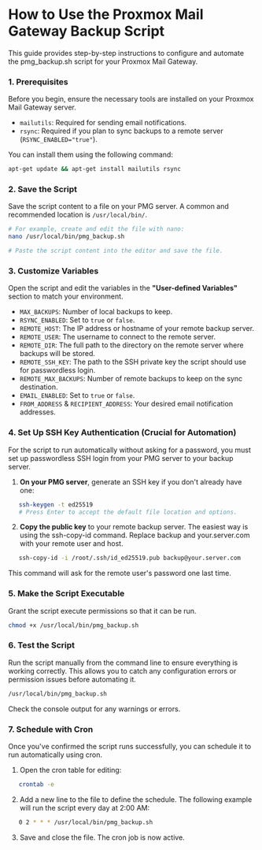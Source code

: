 # **How to Use the Proxmox Mail Gateway Backup Script**

This guide provides step-by-step instructions to configure and automate the pmg\_backup.sh script for your Proxmox Mail Gateway.

### **1\. Prerequisites**

Before you begin, ensure the necessary tools are installed on your Proxmox Mail Gateway server.

* `mailutils`: Required for sending email notifications.  
* `rsync`: Required if you plan to sync backups to a remote server (`RSYNC_ENABLED="true"`).

You can install them using the following command:
```bash
apt-get update && apt-get install mailutils rsync
```

### **2\. Save the Script**

Save the script content to a file on your PMG server. A common and recommended location is `/usr/local/bin/`.

```bash
# For example, create and edit the file with nano:  
nano /usr/local/bin/pmg_backup.sh

# Paste the script content into the editor and save the file.
```

### **3\. Customize Variables**

Open the script and edit the variables in the **"User-defined Variables"** section to match your environment.

* `MAX_BACKUPS`: Number of local backups to keep.  
* `RSYNC_ENABLED`: Set to `true` or `false`.  
* `REMOTE_HOST`: The IP address or hostname of your remote backup server.  
* `REMOTE_USER`: The username to connect to the remote server.  
* `REMOTE_DIR`: The full path to the directory on the remote server where backups will be stored.  
* `REMOTE_SSH_KEY`: The path to the SSH private key the script should use for passwordless login.  
* `REMOTE_MAX_BACKUPS`: Number of remote backups to keep on the sync destination.  
* `EMAIL_ENABLED`: Set to `true` or `false`.  
* `FROM_ADDRESS` & `RECIPIENT_ADDRESS`: Your desired email notification addresses.

### **4\. Set Up SSH Key Authentication (Crucial for Automation)**

For the script to run automatically without asking for a password, you must set up passwordless SSH login from your PMG server to your backup server.

1. **On your PMG server**, generate an SSH key if you don't already have one:  
```bash
   ssh-keygen -t ed25519  
   # Press Enter to accept the default file location and options.
```

2. **Copy the public key** to your remote backup server. The easiest way is using the ssh-copy-id command. Replace backup and your.server.com with your remote user and host.  
```bash
   ssh-copy-id -i /root/.ssh/id_ed25519.pub backup@your.server.com
```
This command will ask for the remote user's password one last time.

### **5\. Make the Script Executable**

Grant the script execute permissions so that it can be run.
```bash
chmod +x /usr/local/bin/pmg_backup.sh
```

### **6\. Test the Script**

Run the script manually from the command line to ensure everything is working correctly. This allows you to catch any configuration errors or permission issues before automating it.
```bash
/usr/local/bin/pmg_backup.sh
```
Check the console output for any warnings or errors.

### **7\. Schedule with Cron**

Once you've confirmed the script runs successfully, you can schedule it to run automatically using cron.

1. Open the cron table for editing:  
```bash
   crontab -e
```

2. Add a new line to the file to define the schedule. The following example will run the script every day at 2:00 AM:  
```bash
   0 2 * * * /usr/local/bin/pmg_backup.sh
```

3. Save and close the file. The cron job is now active.
